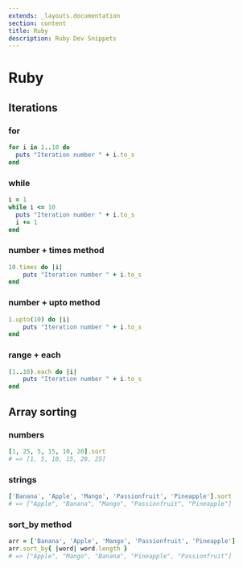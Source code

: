 ```yaml
---
extends: _layouts.documentation
section: content
title: Ruby
description: Ruby Dev Snippets
---
```


# Ruby

## Iterations

### for
```ruby
for i in 1..10 do
  puts "Iteration number " + i.to_s
end
```

### while
```ruby
i = 1
while i <= 10
  puts "Iteration number " + i.to_s
  i += 1
end
```

### number + times method

```ruby
10.times do |i|
    puts "Iteration number " + i.to_s
end
```

### number + upto method
```ruby
1.upto(10) do |i| 
    puts "Iteration number " + i.to_s
end
```

### range + each
```ruby
(1..10).each do |i| 
    puts "Iteration number " + i.to_s
end
```

## Array sorting

### numbers
```ruby
[1, 25, 5, 15, 10, 20].sort
# => [1, 5, 10, 15, 20, 25]
```

### strings
```ruby
['Banana', 'Apple', 'Mango', 'Passionfruit', 'Pineapple'].sort
# => ["Apple", "Banana", "Mango", "Passionfruit", "Pineapple"]
```

### sort_by method
```ruby
arr = ['Banana', 'Apple', 'Mango', 'Passionfruit', 'Pineapple']
arr.sort_by{ |word| word.length }
# => ["Apple", "Mango", "Banana", "Pineapple", "Passionfruit"]
```